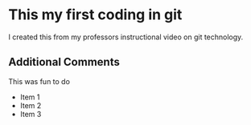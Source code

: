# This my first coding in git

I created this from my professors instructional video on git technology.

## Additional Comments

This was fun to do

* Item 1
* Item 2
* Item 3
